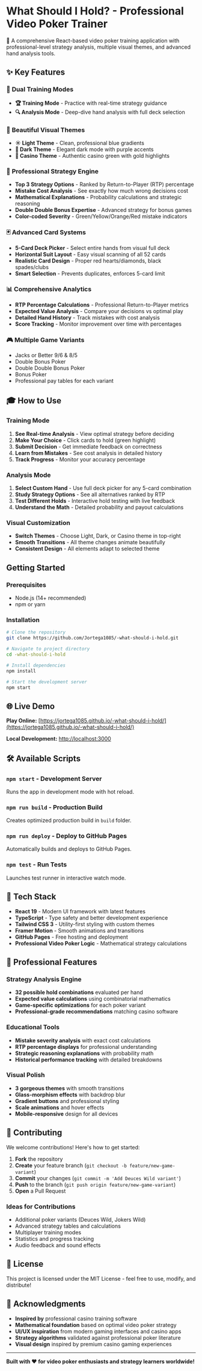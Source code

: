 # What Should I Hold? - Professional Video Poker Trainer

🎰 A comprehensive React-based video poker training application with professional-level strategy analysis, multiple visual themes, and advanced hand analysis tools.

## ✨ Key Features

### 🎯 **Dual Training Modes**
- **🏆 Training Mode** - Practice with real-time strategy guidance
- **🔍 Analysis Mode** - Deep-dive hand analysis with full deck selection

### 🎨 **Beautiful Visual Themes**
- **☀️ Light Theme** - Clean, professional blue gradients
- **🌙 Dark Theme** - Elegant dark mode with purple accents
- **🎰 Casino Theme** - Authentic casino green with gold highlights

### 🧠 **Professional Strategy Engine**
- **Top 3 Strategy Options** - Ranked by Return-to-Player (RTP) percentage
- **Mistake Cost Analysis** - See exactly how much wrong decisions cost
- **Mathematical Explanations** - Probability calculations and strategic reasoning
- **Double Double Bonus Expertise** - Advanced strategy for bonus games
- **Color-coded Severity** - Green/Yellow/Orange/Red mistake indicators

### 🃏 **Advanced Card Systems**
- **5-Card Deck Picker** - Select entire hands from visual full deck
- **Horizontal Suit Layout** - Easy visual scanning of all 52 cards
- **Realistic Card Design** - Proper red hearts/diamonds, black spades/clubs
- **Smart Selection** - Prevents duplicates, enforces 5-card limit

### 📊 **Comprehensive Analytics**
- **RTP Percentage Calculations** - Professional Return-to-Player metrics
- **Expected Value Analysis** - Compare your decisions vs optimal play
- **Detailed Hand History** - Track mistakes with cost analysis
- **Score Tracking** - Monitor improvement over time with percentages

### 🎮 **Multiple Game Variants**
- Jacks or Better 9/6 & 8/5
- Double Bonus Poker
- Double Double Bonus Poker  
- Bonus Poker
- Professional pay tables for each variant

## 🎓 How to Use

### Training Mode
1. **See Real-time Analysis** - View optimal strategy before deciding
2. **Make Your Choice** - Click cards to hold (green highlight)
3. **Submit Decision** - Get immediate feedback on correctness
4. **Learn from Mistakes** - See cost analysis in detailed history
5. **Track Progress** - Monitor your accuracy percentage

### Analysis Mode  
1. **Select Custom Hand** - Use full deck picker for any 5-card combination
2. **Study Strategy Options** - See all alternatives ranked by RTP
3. **Test Different Holds** - Interactive hold testing with live feedback
4. **Understand the Math** - Detailed probability and payout calculations

### Visual Customization
- **Switch Themes** - Choose Light, Dark, or Casino theme in top-right
- **Smooth Transitions** - All theme changes animate beautifully
- **Consistent Design** - All elements adapt to selected theme

## Getting Started

### Prerequisites

- Node.js (14+ recommended)
- npm or yarn

### Installation

```bash
# Clone the repository
git clone https://github.com/Jortega1085/-what-should-i-hold.git

# Navigate to project directory  
cd -what-should-i-hold

# Install dependencies
npm install

# Start the development server
npm start
```

## 🌐 Live Demo

**Play Online:** [https://jortega1085.github.io/-what-should-i-hold/](https://jortega1085.github.io/-what-should-i-hold/)

**Local Development:** [http://localhost:3000](http://localhost:3000)

## 🛠️ Available Scripts

### `npm start` - Development Server
Runs the app in development mode with hot reload.

### `npm run build` - Production Build  
Creates optimized production build in `build` folder.

### `npm run deploy` - Deploy to GitHub Pages
Automatically builds and deploys to GitHub Pages.

### `npm test` - Run Tests
Launches test runner in interactive watch mode.

## 🔧 Tech Stack

- **React 19** - Modern UI framework with latest features
- **TypeScript** - Type safety and better development experience  
- **Tailwind CSS 3** - Utility-first styling with custom themes
- **Framer Motion** - Smooth animations and transitions
- **GitHub Pages** - Free hosting and deployment
- **Professional Video Poker Logic** - Mathematical strategy calculations

## 🎯 Professional Features

### Strategy Analysis Engine
- **32 possible hold combinations** evaluated per hand
- **Expected value calculations** using combinatorial mathematics  
- **Game-specific optimizations** for each poker variant
- **Professional-grade recommendations** matching casino software

### Educational Tools
- **Mistake severity analysis** with exact cost calculations
- **RTP percentage displays** for professional understanding
- **Strategic reasoning explanations** with probability math
- **Historical performance tracking** with detailed breakdowns

### Visual Polish
- **3 gorgeous themes** with smooth transitions
- **Glass-morphism effects** with backdrop blur
- **Gradient buttons** and professional styling
- **Scale animations** and hover effects
- **Mobile-responsive** design for all devices

## 🤝 Contributing

We welcome contributions! Here's how to get started:

1. **Fork** the repository
2. **Create** your feature branch (`git checkout -b feature/new-game-variant`)
3. **Commit** your changes (`git commit -m 'Add Deuces Wild variant'`)
4. **Push** to the branch (`git push origin feature/new-game-variant`)
5. **Open** a Pull Request

### Ideas for Contributions
- Additional poker variants (Deuces Wild, Jokers Wild)
- Advanced strategy tables and calculations
- Multiplayer training modes
- Statistics and progress tracking
- Audio feedback and sound effects

## 📄 License

This project is licensed under the MIT License - feel free to use, modify, and distribute!

## 🙏 Acknowledgments

- **Inspired by** professional casino training software
- **Mathematical foundation** based on optimal video poker strategy
- **UI/UX inspiration** from modern gaming interfaces and casino apps
- **Strategy algorithms** validated against professional poker literature
- **Visual design** inspired by premium casino gaming experiences

---

**Built with ❤️ for video poker enthusiasts and strategy learners worldwide!**
